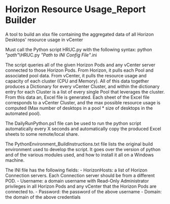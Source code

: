 # Horizon Resource Usage_Report Builder
 A tool to build an xlsx file containing the aggregated data of all Horizon Desktops' resource usage in vCenter

Must call the Python script HRUC.py with the following syntax:
    python _"path"_\HRUC.py _"Path to INI Config File"_.ini

The script queries all of the given Horizon Pods and any vCenter server connected to those Horizon Pods. From Horizon, it pulls each Pool and associated pool data. From vCenter, it pulls the resource usage and capacity of each cluster (CPU and Memory). All of this data together produces a Dictionary for every vCenter Cluster, and within the dictionary entry for each Cluster is a list of every single Pool that leverages the cluster. From this data an, Excel file is generated. Each sheet of the Excel file corresponds to a vCenter Cluster, and the max possible resource usage is computed (Max number of desktops in a pool * size of desktops in the automated pool).

The DailyRunPython.ps1 file can be used to run the python script automatically every X seconds and automatically copy the produced Excel sheets to some remote/local share. 

The PythonEnvironment_BuildInstructions.txt file lists the original build environment used to develop the script. It goes over the version of python and of the various modules used, and how to install it all on a Windows machine. 

The INI file has the following fields:
    - HorizonHosts: a list of Horizon Connection servers. Each Connection server should be from a different POD.
    - Username: a domain username with Read-Only Administrator privileges in all Horizon Pods and any vCenter that the Horizon Pods are connected to.
    - Password: the password of the above username
    - Domain: the domain of the above credentials
